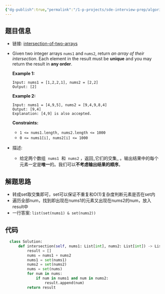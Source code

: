 ```yaml
---
{"dg-publish":true,"permalink":"/1-p-projects/sde-interview-prep/algorithms/leetcode/349-intersection-of-two-arrays/","tags":["Leetcode/Easy","Leetcode/代码随想录"],"noteIcon":"1"}
---
```


## 题目信息

- 链接: [intersection-of-two-arrays](https://leetcode.cn/problems/intersection-of-two-arrays/)
- Given two integer arrays `nums1` and `nums2`, return _an array of their intersection_. Each element in the result must be **unique** and you may return the result in **any order**.
  
  **Example 1:**
  
  ```
  Input: nums1 = [1,2,2,1], nums2 = [2,2]
  Output: [2]
  
  ```
  
  **Example 2:**
  
  ```
  Input: nums1 = [4,9,5], nums2 = [9,4,9,8,4]
  Output: [9,4]
  Explanation: [4,9] is also accepted.
  
  ```
  
  **Constraints:**
	- `1 <= nums1.length, nums2.length <= 1000`
	- `0 <= nums1[i], nums2[i] <= 1000`
- 描述:
	- 给定两个数组  `nums1`  和  `nums2` ，返回_它们的交集_ 。输出结果中的每个元素一定是**唯一**的。我们可以**不考虑输出结果的顺序**。
## 解题思路

- 转成set取交集即可，set可以保证不重复和O(1)复杂度判断元素是否在set内
- 遍历全部num，找到即出现在nums1的元素又出现在nums2的num，放入result中
- 一行答案: `list(set(nums1) & set(nums2))`
## 代码

```python
  class Solution:
	  def intersection(self, nums1: List[int], nums2: List[int]) -> List[int]:
		  result = []
		  nums = nums1 + nums2
		  nums1 = set(nums1)
		  nums2 = set(nums2)
		  nums = set(nums)
		  for num in nums:
			  if num in nums1 and num in nums2:
				  result.append(num)
		  return result
  ```